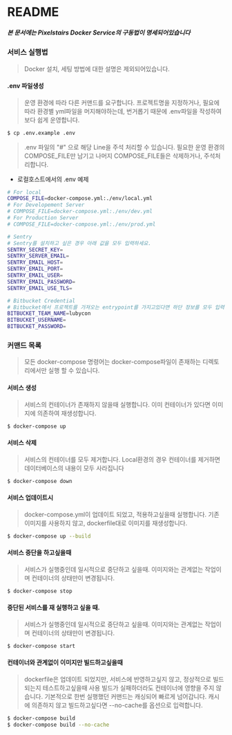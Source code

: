 # README #

##### 본 문서에는 Pixelstairs Docker Service의 구동법이 명세되어있습니다

### 서비스 실행법 ###

> Docker 설치, 세팅 방법에 대한 설명은 제외되어있습니다.

#### .env 파일생성
> 운영 환경에 따라 다른 커맨드를 요구합니다. 프로젝트명을 지정하거나, 필요에 따라 환경별 yml파일을 머지해야하는데,
> 번거롭기 때문에 .env파일을 작성하여 보다 쉽게 운영합니다.
```sh
$ cp .env.example .env
```
> .env 파일의 "#" 으로 해당 Line을 주석 처리할 수 있습니다.
> 필요한 운영 환경의 COMPOSE_FILE만 남기고 나머지 COMPOSE_FILE들은 삭제하거나, 주석처리합니다.

- 로컬호스트에서의 .env 예제
```sh
# For local
COMPOSE_FILE=docker-compose.yml:./env/local.yml
# For Developement Server
# COMPOSE_FILE=docker-compose.yml:./env/dev.yml
# For Production Server
# COMPOSE_FILE=docker-compose.yml:./env/prod.yml

# Sentry
# Sentry를 설치하고 싶은 경우 아래 값을 모두 입력하세요.
SENTRY_SECRET_KEY=
SENTRY_SERVER_EMAIL=
SENTRY_EMAIL_HOST=
SENTRY_EMAIL_PORT=
SENTRY_EMAIL_USER=
SENTRY_EMAIL_PASSWORD=
SENTRY_EMAIL_USE_TLS=

# Bitbucket Credential
# Bitbucket에서 프로젝트를 가져오는 entrypoint를 가지고있다면 하단 정보를 모두 입력하세요.
BITBUCKET_TEAM_NAME=lubycon
BITBUCKET_USERNAME=
BITBUCKET_PASSWORD=

```

### 커맨드 목록
> 모든 docker-compose 명령어는 docker-compose파일이 존재하는 디렉토리에서만 실행 할 수 있습니다.

#### 서비스 생성
> 서비스의 컨테이너가 존재하지 않을때 실행합니다.
> 이미 컨테이너가 있다면 이미지에 의존하여 재생성합니다.
```sh
$ docker-compose up
```

#### 서비스 삭제
> 서비스의 컨테이너를 모두 제거합니다.
> Local환경의 경우 컨테이너를 제거하면 데이터베이스의 내용이 모두 사라집니다
```sh
$ docker-compose down
```


#### 서비스 업데이트시
> docker-compose.yml이 업데이트 되었고, 적용하고싶을때 실행합니다.
> 기존 이미지를 사용하지 않고, dockerfile대로 이미지를 재생성합니다.
```sh
$ docker-compose up --build
```

#### 서비스 중단을 하고싶을때
> 서비스가 실행중인데 일시적으로 중단하고 싶을때.
> 이미지와는 관계없는 작업이며 컨테이너의 상태만이 변경됩니다.
```sh
$ docker-compose stop
```

#### 중단된 서비스를 재 실행하고 싶을 때.
> 서비스가 실행중인데 일시적으로 중단하고 싶을때.
> 이미지와는 관계없는 작업이며 컨테이너의 상태만이 변경됩니다.
```sh
$ docker-compose start
```


#### 컨테이너와 관계없이 이미지만 빌드하고싶을때
> dockerfile은 업데이트 되었지만, 서비스에 반영하고싶지 않고, 정상적으로 빌드 되는지 테스트하고싶을때 사용
> 빌드가 실패하더라도 컨테이너에 영향을 주지 않습니다.
> 기본적으로 한번 실행했던 커맨드는 캐싱되어 빠르게 넘어갑니다.
> 캐시에 의존하지 않고 빌드하고싶다면 --no-cache를 옵션으로 입력합니다.
```sh
$ docker-compose build
$ docker-compose build --no-cache
```
